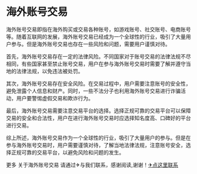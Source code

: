# 海外账号交易

海外账号交易即指在海外购买或交易各种账号，如游戏账号、社交账号、电商账号等。随着互联网的发展，海外账号交易已经成为一个全球性的行业，吸引了大量用户参与。但是海外账号交易也存在一些风险和问题，需要用户谨慎对待。

首先，海外账号交易存在一定的法律风险。不同国家对于账号交易的法律法规不尽相同，有些国家甚至禁止账号交易，用户在参与海外账号交易时需要了解并遵守当地的法律法规，以免违法被处罚。

其次，海外账号交易存在安全风险。在交易过程中，用户需要注意账号的安全性，避免泄露个人信息和财产。同时，一些不法分子也利用海外账号交易进行诈骗活动，用户要警惕虚假交易和欺诈行为。

最后，海外账号交易需要注意交易平台的选择。选择正规可靠的交易平台可以保障交易的安全和合法性，用户在进行海外账号交易时应选择知名度高、口碑好的平台进行交易。

综上所述，海外账号交易作为一个全球性的行业，吸引了大量用户的参与。但是在参与海外账号交易时，用户需要谨慎对待，了解当地法律法规，注意账号安全，选择正规可靠的交易平台，以避免风险和问题的发生。

更多 关于海外账号交易 请通过✈与我们联系，感谢阅读,谢谢！[✈点这里联系](https://a.k02.cc)
